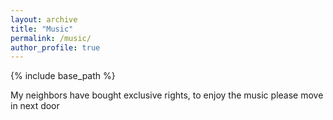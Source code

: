 ```yaml
---
layout: archive
title: "Music"
permalink: /music/
author_profile: true
---
```


{% include base_path %}

My neighbors have bought exclusive rights, to enjoy the music please move in next door